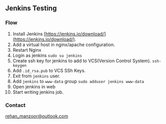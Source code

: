 Jenkins Testing
--

### Flow
1. Install Jenkins [https://jenkins.io/download/](https://jenkins.io/download/).
2. Add a virtual host in nginx/apache configuration.
3. Restart Nginx
4. Login as jenkins `sudo su jenkins`
5. Create ssh key for jenkins to add to VCS(Version Control System). `ssh-keygen`
6. Add `.id_rsa.pub` to VCS SSh Keys.
7. Exit from `jenkins` user.
8. Add `jenkins` to `www-data` group `sudo adduser jenkins www-data`
9. Open jenkins in web
10. Start writing jenkins job.


### Contact
[rehan_manzoor@outlook.com](mailto://rehan_manzoor@outlook.com)
